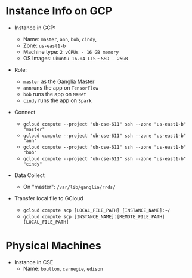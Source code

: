 # Instance Info on GCP

- Instance in GCP:
    - Name: `master`, `ann`, `bob`, `cindy`, 
    - Zone: `us-east1-b`      
    - Machine type: `2 vCPUs - 16 GB memory`     
    - OS Images: `Ubuntu 16.04 LTS` - `SSD - 25GB`	

- Role:		
    - `master` as the Ganglia Master
    - `ann`runs the app on `TensorFlow`
    - `bob` runs the app on `MXNet`
    - `cindy` runs the app on `Spark`

- Connect
    - `gcloud compute --project "ub-cse-611" ssh --zone "us-east1-b" "master"` 
    - `gcloud compute --project "ub-cse-611" ssh --zone "us-east1-b" "ann"`     	 
    - `gcloud compute --project "ub-cse-611" ssh --zone "us-east1-b" "bob"` 	
    - `gcloud compute --project "ub-cse-611" ssh --zone "us-east1-b" "cindy"` 		

- Data Collect
    - On "master": `/var/lib/ganglia/rrds/`

- Transfer local file to GCloud
    - `gcloud compute scp [LOCAL_FILE_PATH] [INSTANCE_NAME]:~/`
    - `gcloud compute scp [INSTANCE_NAME]:[REMOTE_FILE_PATH] [LOCAL_FILE_PATH]`

# Physical Machines
- Instance in CSE		
    - Name: `boulton`, `carnegie`, `edison`
